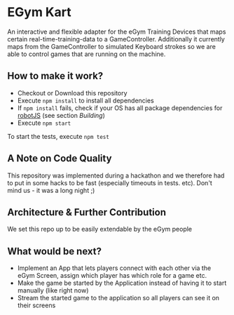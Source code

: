 # EGym Kart
An interactive and flexible adapter for the eGym Training Devices that maps certain real-time-training-data to a GameController.
Additionally it currently maps from the GameController to simulated Keyboard strokes so we are able to control games that are running on the machine.

## How to make it work?
- Checkout or Download this repository
- Execute `npm install` to install all dependencies
- If `npm install` fails, check if your OS has all package dependencies for [robotJS](https://github.com/octalmage/robotjs) (see section _Building_)
- Execute `npm start`

To start the tests, execute `npm test`

## A Note on Code Quality
This repository was implemented during a hackathon and we therefore had to put in some hacks to be fast (especially timeouts in tests. etc). Don't mind us - it was a long night ;)

## Architecture & Further Contribution
We set this repo up to be easily extendable by the eGym people



## What would be next?
- Implement an App that lets players connect with each other via the eGym Screen, assign which player has which role for a game etc.
- Make the game be started by the Application instead of having it to start manually (like right now)
- Stream the started game to the application so all players can see it on their screens